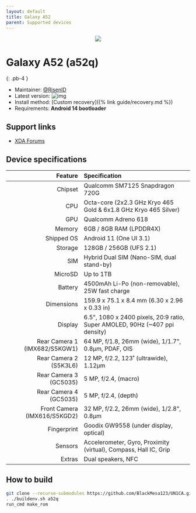 ```yaml
---
layout: default
title: Galaxy A52
parent: Supported devices
---
```


<p align="center">
  <img loading="lazy" src="/assets/images/a52.png"/>
</p>

# Galaxy A52 (a52q)
{: .pb-4 }
- Maintainer: [@RisenID](https://github.com/RisenID)
- Latest version: ![img](https://img.shields.io/github/v/release/BlackMesa123/UN1CA?filter=a52q*&style=flat-square&color=89bcff)
- Install method: [Custom recovery]({% link guide/recovery.md %})
- Requirements: **Android 14 bootloader**

## Support links

- [XDA Forums](https://xdaforums.com/f/samsung-galaxy-a52-4g.12131/)

## Device specifications

| Feature                       | Specification                                                               |
| ----------------------------: | :-------------------------------------------------------------------------- |
| Chipset                       | Qualcomm SM7125 Snapdragon 720G                                             |
| CPU                           | Octa-core (2x2.3 GHz Kryo 465 Gold & 6x1.8 GHz Kryo 465 Silver)             |
| GPU                           | Qualcomm Adreno 618                                                         |
| Memory                        | 6GB / 8GB RAM (LPDDR4X)                                                     |
| Shipped OS                    | Android 11 (One UI 3.1)                                                     |
| Storage                       | 128GB / 256GB (UFS 2.1)                                                     |
| SIM                           | Hybrid Dual SIM (Nano-SIM, dual stand-by)                                   |
| MicroSD                       | Up to 1TB                                                                   |
| Battery                       | 4500mAh Li-Po (non-removable), 25W fast charge                              |
| Dimensions                    | 159.9 x 75.1 x 8.4 mm (6.30 x 2.96 x 0.33 in)                               |
| Display                       | 6.5", 1080 x 2400 pixels, 20:9 ratio, Super AMOLED, 90Hz (~407 ppi density) |
| Rear Camera 1 (IMX682/S5KGW1) | 64 MP, f/1.8, 26mm (wide), 1/1.7", 0.8µm, PDAF, OIS                         |
| Rear Camera 2 (S5K3L6)        | 12 MP, f/2.2, 123˚ (ultrawide), 1.12µm                                      |
| Rear Camera 3 (GC5035)        | 5 MP, f/2.4, (macro)                                                        |
| Rear Camera 4 (GC5035)        | 5 MP, f/2.4, (depth)                                                        |
| Front Camera (IMX616/S5KGD2)  | 32 MP, f/2.2, 26mm (wide), 1/2.8", 0.8µm                                    |
| Fingerprint                   | Goodix GW9558 (under display, optical)                                      |
| Sensors                       | Accelerometer, Gyro, Proximity (virtual), Compass, Hall IC, Grip            |
| Extras                        | Dual speakers, NFC                                                          |

## How to build

```bash
git clone --recurse-submodules https://github.com/BlackMesa123/UN1CA.git && cd UN1CA
. ./buildenv.sh a52q
run_cmd make_rom
```
